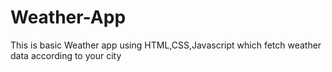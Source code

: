 # Weather-App
This is basic Weather app using HTML,CSS,Javascript which fetch weather data according to your city

